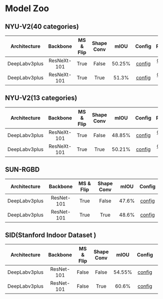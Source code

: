 # Model Zoo

## NYU-V2(40 categories)
| Architecture | Backbone | MS & Flip | Shape Conv | mIOU | Config | Params |
|:---:|:---:|:---:|:---:| :---:| :---:| :---:|
| DeepLabv3plus | ResNeXt-101 | True | False | 50.25% | [config](../configs/nyu/nyu40_deeplabv3plus_resnext101_baseline.py) | [Google Drive](https://drive.google.com/file/d/1v652kjDPQ9KlSO4cjazvzX5R-mK72lzP/view?usp=sharing) |
| DeepLabv3plus | ResNeXt-101 | True | True | 51.3% | [config](../configs/nyu/nyu40_deeplabv3plus_resnext101_shape.py) | [Google Drive](https://drive.google.com/file/d/1mZfZu8o4zjuKnLCWo28k0i-uYAl9BqVf/view?usp=sharing) |

## NYU-V2(13 categories)
| Architecture | Backbone | MS & Flip | Shape Conv | mIOU | Config | Params |
|:---:|:---:|:---:|:---:| :---:| :---:| :---:|
| DeepLabv3plus | ResNeXt-101 | True | False | 48.85% | [config](../configs/nyu/nyu13_deeplabv3plus_resnext101_baseline.py) | [Google Drive](https://drive.google.com/file/d/1M9ptiFP-BmLWOr9TiNMYB7YmAC4g7Qvr/view?usp=sharing) |
| DeepLabv3plus | ResNeXt-101 | True | True | 50.21% | [config](../configs/nyu/nyu13_deeplabv3plus_resnext101_shape.py) | [Google Drive](https://drive.google.com/file/d/1BCziuqhpzeLnYGQbiPOTAwU_VVnGHcwF/view?usp=sharing) |


## SUN-RGBD
| Architecture | Backbone | MS & Flip | Shape Conv | mIOU | Config |
|:---:|:---:|:---:|:---:| :---:| :---:|
| DeepLabv3plus | ResNet-101 | True | False | 47.6% | [config](../configs/sun/sun_deeplabv3plus_resnext101_baseline.py) |
| DeepLabv3plus | ResNet-101 | True | True | 48.6% | [config](../configs/sun/sun_deeplabv3plus_resnext101_shape.py) |


## SID(Stanford Indoor Dataset )
| Architecture | Backbone | MS & Flip | Shape Conv | mIOU | Config | Params |
|:---:|:---:|:---:|:---:| :---:| :---:| :---:|
| DeepLabv3plus | ResNet-101 | False | False | 54.55% | [config](../configs/sid/sid_deeplabv3plus_resnet101_baseline.py) | [Google Drive](https://drive.google.com/file/d/1eAYJcvYRUYH6n6HkURqPi-Y-jD9pwRmc/view?usp=sharing) |
| DeepLabv3plus | ResNet-101 | False | True | 60.6% | [config](../configs/sid/sid_deeplabv3plus_resnet101_shape.py) | [Google Drive](https://drive.google.com/file/d/1t1u24NQPoyN-gME-PZRyF2xzKmtLOiLr/view?usp=sharing) |


